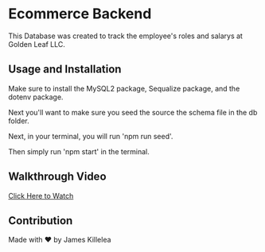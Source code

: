 # Ecommerce Backend
This Database was created to track the employee's roles and salarys at Golden Leaf LLC.

## Usage and Installation
Make sure to install the MySQL2 package, Sequalize package, and the dotenv package.

Next you'll want to make sure you seed the source the schema file in the db folder.

Next, in your terminal, you will run 'npm run seed'.

Then simply run 'npm start' in the terminal.

## Walkthrough Video
[Click Here to Watch](https://drive.google.com/file/d/12tGYI6IfQKjjsURMfAyaWYpd9hIsnMcw/view)

## Contribution 
Made with ❤️ by James Killelea